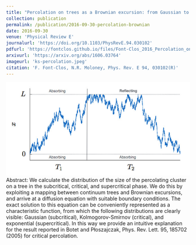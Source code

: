 ```yaml
---
title: "Percolation on trees as a Brownian excursion: from Gaussian to Kolmogorov-Smirnov to exponential statistics"
collection: publication
permalink: /publication/2016-09-30-percolation-brownian
date: 2016-09-30
venue: 'Physical Review E'
journalurl: 'https://doi.org/10.1103/PhysRevE.94.030102'
pdfurl: 'https://fontclos.github.io/files/Font-Clos_2016_Percolation_on_Trees_as_Brownian_Excursion.pdf'
arxivurl: 'https://arxiv.org/abs/1606.03764'
imageurl: 'ks-percolation.jpeg'
citation: 'F. Font-Clos, N.R. Moloney, Phys. Rev. E 94, 030102(R)'
---
```

![image](/images/ks-percolation.jpeg)  Abstract: We calculate the distribution of the size of the percolating cluster on a tree in the subcritical, critical, and supercritical phase. We do this by exploiting a mapping between continuum trees and Brownian excursions, and arrive at a diffusion equation with suitable boundary conditions. The exact solution to this equation can be conveniently represented as a characteristic function, from which the following distributions are clearly visible: Gaussian (subcritical), Kolmogorov-Smirnov (critical), and exponential (supercritical). In this way we provide an intuitive explanation for the result reported in Botet and Płoszajczak, Phys. Rev. Lett. 95, 185702 (2005) for critical percolation.
